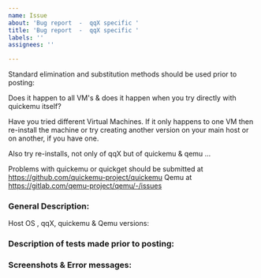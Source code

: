 ```yaml
---
name: Issue
about: 'Bug report  -  qqX specific '
title: 'Bug report  -  qqX specific '
labels: ''
assignees: ''

---
```


Standard  elimination and substitution methods should be used prior to posting: 

Does it happen to all VM's  & does it happen when you try directly with quickemu itself?  

Have you tried different Virtual Machines.  If it only happens  to one VM then re-install the machine or try creating another version on your main host or on another, if you have one.

Also try re-installs, not only of qqX but of quickemu & qemu ...

Problems with quickemu or quickget should be submitted at https://github.com/quickemu-project/quickemu  Qemu at https://gitlab.com/qemu-project/qemu/-/issues

### General Description:

Host OS ,  qqX, quickemu &  Qemu versions:

### Description of tests made prior to posting:

### Screenshots & Error messages:

